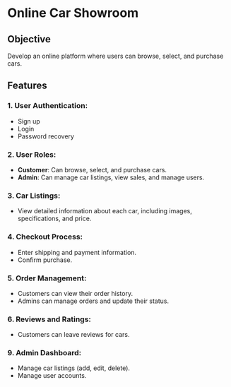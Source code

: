 # Online Car Showroom

## Objective

Develop an online platform where users can browse, select, and purchase cars.

## Features

### 1. User Authentication:
- Sign up
- Login
- Password recovery

### 2. User Roles:
- **Customer**: Can browse, select, and purchase cars.
- **Admin**: Can manage car listings, view sales, and manage users.

### 3. Car Listings:
- View detailed information about each car, including images, specifications, and price.

### 4. Checkout Process:
- Enter shipping and payment information.
- Confirm purchase.

### 5. Order Management:
- Customers can view their order history.
- Admins can manage orders and update their status.

### 6. Reviews and Ratings:
- Customers can leave reviews for cars.

### 9. Admin Dashboard:
- Manage car listings (add, edit, delete).
- Manage user accounts.
